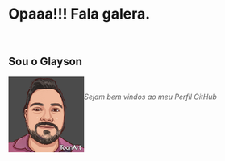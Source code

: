 <!--![Glayson Github](https://github.com/GlaysonSSantana/GlaysonSSantana/assets/67384588/d7d929ad-e9a0-4f1b-8c07-f780fa316aad)
<br>-->
# Opaaa!!! Fala galera.
<br>
<h2><strong>Sou o Glayson<br>
</strong></h2>
<p><img src="imagens/img2.jpeg" heigth="150" width="150" align="left">
</p>
<br>
<blockquote><i>Sejam bem vindos ao meu Perfil GitHub</i></blockquote>




<!--
**GlaysonSSantana/GlaysonSSantana** is a ✨ _special_ ✨ repository because its `README.md` (this file) appears on your GitHub profile.

Here are some ideas to get you started:

- 🔭 I’m currently working on ...
- 🌱 I’m currently learning ...
- 👯 I’m looking to collaborate on ...
- 🤔 I’m looking for help with ...
- 💬 Ask me about ...
- 📫 How to reach me: ...
- 😄 Pronouns: ...
- ⚡ Fun fact: ...
-->
